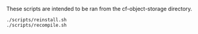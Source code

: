 These scripts are intended to be ran from the cf-object-storage directory.
```
./scripts/reinstall.sh
./scripts/recompile.sh
```
